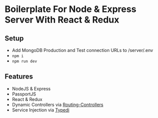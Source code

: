 # Boilerplate For Node & Express Server With React & Redux

## Setup
- Add MongoDB Production and Test connection URLs to /server/.env
- `npm i`
- `npm run dev`

## Features
- NodeJS & Express
- PassportJS
- React & Redux
- Dynamic Controllers via [Routing-Controllers](https://github.com/typestack/routing-controllers)
- Service Injection via [Typedi](https://github.com/typestack/typedi)
